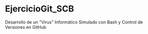 # EjercicioGit_SCB
Desarrollo de un "Virus" Informático Simulado con Bash y Control de Versiones en GitHub
